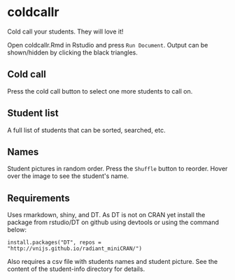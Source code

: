 # coldcallr

Cold call your students. They will love it!

Open coldcallr.Rmd in Rstudio and press `Run Document`. Output can be shown/hidden by clicking the black triangles.

## Cold call

Press the cold call button to select one more students to call on.

## Student list

A full list of students that can be sorted, searched, etc.

## Names

Student pictures in random order. Press the `Shuffle` button to reorder. Hover over the image to see the student's name.

## Requirements

Uses rmarkdown, shiny, and DT. As DT is not on CRAN yet install the package from rstudio/DT on github using devtools or using the command below:

`install.packages("DT", repos = "http://vnijs.github.io/radiant_miniCRAN/")`

Also requires a csv file with students names and student picture. See the content of the student-info directory for details.
